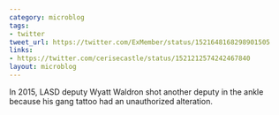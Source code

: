 ```yaml
---
category: microblog
tags:
- twitter
tweet_url: https://twitter.com/ExMember/status/1521648168298901505
links:
- https://twitter.com/cerisecastle/status/1521212574242467840
layout: microblog
---
```

In 2015, LASD deputy Wyatt Waldron shot another deputy in the ankle because his gang tattoo had an unauthorized alteration.
